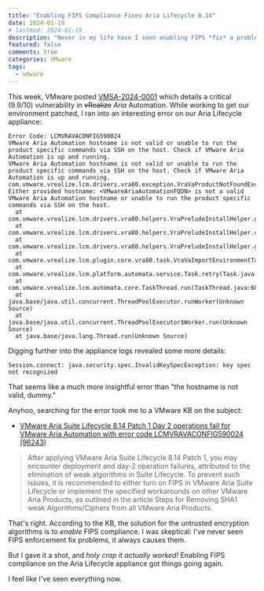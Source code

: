```yaml
---
title: "Enabling FIPS Compliance Fixes Aria Lifecycle 8.14"
date: 2024-01-19
# lastmod: 2024-01-19
description: "Never in my life have I seen enabling FIPS *fix* a problem - until now."
featured: false
comments: true
categories: VMware
tags:
  - vmware
---
```

This week, VMware posted [VMSA-2024-0001](https://www.vmware.com/security/advisories/VMSA-2024-0001.html) which details a critical (9.9/10) vulnerability in <s>vRealize</s> *Aria* Automation. While working to get our environment patched, I ran into an interesting error on our Aria Lifecycle appliance:

```log
Error Code: LCMVRAVACONFIG590024
VMware Aria Automation hostname is not valid or unable to run the product specific commands via SSH on the host. Check if VMware Aria Automation is up and running.
VMware Aria Automation hostname is not valid or unable to run the product specific commands via SSH on the host. Check if VMware Aria Automation is up and running.
com.vmware.vrealize.lcm.drivers.vra80.exception.VraVaProductNotFoundException: Either provided hostname: <VMwareAriaAutomationFQDN> is not a valid VMware Aria Automation hostname or unable to run the product specific commands via SSH on the host.
  at com.vmware.vrealize.lcm.drivers.vra80.helpers.VraPreludeInstallHelper.getVraFullVersion(VraPreludeInstallHelper.java:970)
  at com.vmware.vrealize.lcm.drivers.vra80.helpers.VraPreludeInstallHelper.checkVraApplianceAndVersion(VraPreludeInstallHelper.java:978)
  at com.vmware.vrealize.lcm.drivers.vra80.helpers.VraPreludeInstallHelper.getVraProductDetails(VraPreludeInstallHelper.java:754)
  at com.vmware.vrealize.lcm.plugin.core.vra80.task.VraVaImportEnvironmentTask.execute(VraVaImportEnvironmentTask.java:145)
  at com.vmware.vrealize.lcm.platform.automata.service.Task.retry(Task.java:158)
  at com.vmware.vrealize.lcm.automata.core.TaskThread.run(TaskThread.java:60)
  at java.base/java.util.concurrent.ThreadPoolExecutor.runWorker(Unknown Source)
  at java.base/java.util.concurrent.ThreadPoolExecutor$Worker.run(Unknown Source)
  at java.base/java.lang.Thread.run(Unknown Source)
```

Digging further into the appliance logs revealed some more details:
```log
Session.connect: java.security.spec.InvalidKeySpecException: key spec not recognized
```

That seems like a much more insightful error than "the hostname is not valid, dummy."

Anyhoo, searching for the error took me to a VMware KB on the subject:
- [VMware Aria Suite Lifecycle 8.14 Patch 1 Day 2 operations fail for VMware Aria Automation with error code LCMVRAVACONFIG590024 (96243)](https://kb.vmware.com/s/article/96243)

> After applying VMware Aria Suite Lifecycle 8.14 Patch 1, you may encounter deployment and day-2 operation failures, attributed to the elimination of weak algorithms in Suite Lifecycle. To prevent such issues, it is recommended to either turn on FIPS in VMware Aria Suite Lifecycle or implement the specified workarounds on other VMware Aria Products, as outlined in the article Steps for Removing SHA1 weak Algorithms/Ciphers from all VMware Aria Products.

That's right. According to the KB, the solution for the untrusted encryption algorithms is to *enable* FIPS compliance. I was skeptical: I've never seen FIPS enforcement fix problems, it always causes them.

But I gave it a shot, and *holy crap it actually worked!* Enabling FIPS compliance on the Aria Lifecycle appliance got things going again.

I feel like I've seen everything now.